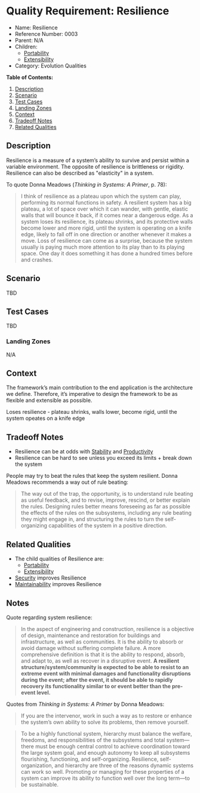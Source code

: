 # Quality Requirement: Resilience

* Name: Resilience
* Reference Number: 0003
* Parent: N/A
* Children:
    * [Portability](0008-portability.md)
    * [Extensibility](0004-extensibility.md)
* Category: Evolution Qualities

**Table of Contents:**

1. [Description](#description)
2. [Scenario](#scenario)
3. [Test Cases](#test-cases)
4. [Landing Zones](#landing-zones)
5. [Context](#context)
6. [Tradeoff Notes](#tradeoff-notes)
7. [Related Qualities](#related-qualities)

## Description

Resilience is a measure of a system’s ability to survive and persist within a variable environment. The opposite of resilience is brittleness or rigidity. Resilience can also be described as "elasticity" in a system.

To quote Donna Meadows (*Thinking in Systems: A Primer*, p. 78):

> I think of resilience as a plateau upon which the system can play, performing its normal functions in safety. A resilient system has a big plateau, a lot of space over which it can wander, with gentle, elastic walls that will bounce it back, if it comes near a dangerous edge. As a system loses its resilience, its plateau shrinks, and its protective walls become lower and more rigid, until the system is operating on a knife edge, likely to fall off in one direction or another whenever it makes a move. Loss of resilience can come as a surprise, because the system usually is paying much more attention to its play than to its playing space. One day it does something it has done a hundred times before and crashes.

## Scenario

TBD

## Test Cases

TBD

### Landing Zones

N/A

## Context

The framework’s main contribution to the end application is the architecture we define. Therefore, it’s imperative to design the framework to be as flexible and extensible as possible.

Loses resilience - plateau shrinks, walls lower, become rigid, until the system opeates on a knife edge

## Tradeoff Notes

* Resilience can be at odds with [Stability](0005-stability.md) and [Productivity](0001-productivity.md)
* Resilience can be hard to see unless you exceed its limits + break down the system

People may try to beat the rules that keep the system resilient. Donna Meadows recommends a way out of rule beating:

> The way out of the trap, the opportunity, is to understand rule beating as useful feedback, and to revise, improve, rescind, or better explain the rules. Designing rules better means foreseeing as far as possible the effects of the rules on the subsystems, including any rule beating they might engage in, and structuring the rules to turn the self-organizing capabilities of the system in a positive direction.

## Related Qualities

* The child qualities of Resilience are:
    * [Portability](0008-portability.md)
    * [Extensibility](0004-extensibility.md)
* [Security](0007-security.md) improves Resilience
* [Maintainability](0013-maintainability.md) improves Resilience

## Notes

Quote regarding system resilience:

> In the aspect of engineering and construction, resilience is a objective of design, maintenance and restoration for buildings and infrastructure, as well as communities. It is the ability to absorb or avoid damage without suffering complete failure. A more comprehensive definition is that it is the ability to respond, absorb, and adapt to, as well as recover in a disruptive event. **A resilient structure/system/community is expected to be able to resist to an extreme event with minimal damages and functionality disruptions during the event; after the event, it should be able to rapidly recovery its functionality similar to or event better than the pre-event level.**

Quotes from *Thinking in Systems: A Primer* by Donna Meadows:

> If you are the intervenor, work in such a way as to restore or enhance the system’s own ability to solve its problems, then remove yourself.

> To be a highly functional system, hierarchy must balance the welfare, freedoms, and responsibilities of the subsystems and total system—there must be enough central control to achieve coordination toward the large system goal, and enough autonomy to keep all subsystems flourishing, functioning, and self-organizing. Resilience, self-organization, and hierarchy are three of the reasons dynamic systems can work so well. Promoting or managing for these properties of a system can improve its ability to function well over the long term—to be sustainable.
